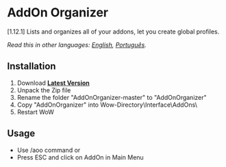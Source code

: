 # AddOn Organizer
[1.12.1] Lists and organizes all of your addons, let you create global profiles.

*Read this in other languages: [English](README.md), [Português](README.ptBR.md).*

## Installation
1. Download **[Latest Version](https://github.com/ellingtonsantos/AddOnOrganizer/archive/master.zip)**
2. Unpack the Zip file
3. Rename the folder "AddOnOrganizer-master" to "AddOnOrganizer"
4. Copy "AddOnOrganizer" into Wow-Directory\Interface\AddOns\
5. Restart WoW

## Usage
* Use /aoo command or
* Press ESC and click on AddOn in Main Menu
